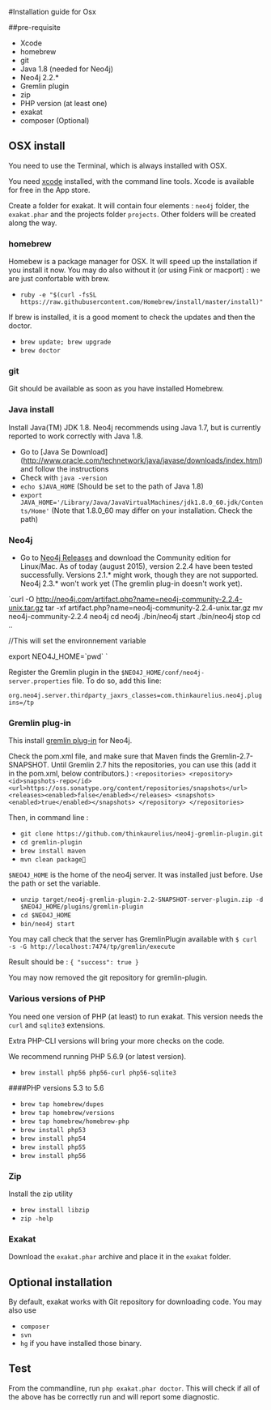 #Installation guide for Osx

##pre-requisite
* Xcode
* homebrew
* git
* Java 1.8 (needed for Neo4j)
* Neo4j 2.2.*
* Gremlin plugin
* zip
* PHP version (at least one)
* exakat
* composer (Optional)

## OSX install

You need to use the Terminal, which is always installed with OSX.

You need [xcode](https://developer.apple.com/xcode/) installed, with the command line tools. Xcode is available for free in the App store. 

Create a folder for exakat. It will contain four elements : `neo4j` folder, the `exakat.phar` and the projects folder `projects`. Other folders will be created along the way.

### homebrew
Homebew is a package manager for OSX. It will speed up the installation if you install it now. You may do also without it (or using Fink or macport) : we are just confortable with brew.

* `ruby -e "$(curl -fsSL https://raw.githubusercontent.com/Homebrew/install/master/install)"`

If brew is installed, it is a good moment to check the updates and then the doctor. 
* `brew update; brew upgrade`
* `brew doctor`

### git
Git should be available as soon as you have installed Homebrew.

### Java install
Install Java(TM) JDK 1.8. Neo4j recommends using Java 1.7, but is currently reported to work correctly with Java 1.8. 

* Go to [Java Se Download] (http://www.oracle.com/technetwork/java/javase/downloads/index.html) and follow the instructions
* Check with `java -version`
* `echo $JAVA_HOME` (Should be set to the path of Java 1.8)
* `export JAVA_HOME='/Library/Java/JavaVirtualMachines/jdk1.8.0_60.jdk/Contents/Home'` (Note that 1.8.0_60 may differ on your installation. Check the path)

### Neo4j

* Go to [Neo4j Releases](http://neo4j.com/download/other-releases/) and download the Community edition for Linux/Mac.
As of today (august 2015), version 2.2.4 have been tested successfully. Versions 2.1.\* might work, though they are not supported. Neo4j 2.3.\* won't work yet (The gremlin plug-in doesn't work yet). 

`curl -O http://neo4j.com/artifact.php?name=neo4j-community-2.2.4-unix.tar.gz 
tar -xf artifact.php\?name=neo4j-community-2.2.4-unix.tar.gz
mv neo4j-community-2.2.4 neo4j
cd neo4j
./bin/neo4j start
./bin/neo4j stop
cd ..

//This will set the environnement variable

export NEO4J_HOME=\`pwd\`
`

Register the Gremlin plugin in the `$NEO4J_HOME/conf/neo4j-server.properties` file. To do so, add this line:

`org.neo4j.server.thirdparty_jaxrs_classes=com.thinkaurelius.neo4j.plugins=/tp`

### Gremlin plug-in

This install [gremlin plug-in](https://github.com/thinkaurelius/neo4j-gremlin-plugin) for Neo4j.

Check the pom.xml file, and make sure that Maven finds the Gremlin-2.7-SNAPSHOT. Until Gremlin 2.7 hits the repositories, you can use this (add it in the pom.xml, below contributors.) : 
`
    <repositories>
       <repository>
         <id>snapshots-repo</id>
         <url>https://oss.sonatype.org/content/repositories/snapshots</url>
         <releases><enabled>false</enabled></releases>
         <snapshots><enabled>true</enabled></snapshots>
       </repository>
     </repositories>
  `
  
Then, in command line : 


* `git clone https://github.com/thinkaurelius/neo4j-gremlin-plugin.git`
* `cd gremlin-plugin`
* `brew install maven`
* `mvn clean package`

`$NEO4J_HOME`  is the home of the neo4j server. It was installed just before. Use the path or set the variable.

* `unzip target/neo4j-gremlin-plugin-2.2-SNAPSHOT-server-plugin.zip -d $NEO4J_HOME/plugins/gremlin-plugin`
* `cd $NEO4J_HOME`
* `bin/neo4j start`

You may call check that the server has GremlinPlugin available with 
`$ curl -s -G http://localhost:7474/tp/gremlin/execute`

Result should be : 
`{
    "success": true
}`

You may now removed the git repository for gremlin-plugin.

### Various versions of PHP
You need one version of PHP (at least) to run exakat. This version needs the `curl` and `sqlite3` extensions.  

Extra PHP-CLI versions will bring your more checks on the code. 

We recommend running PHP 5.6.9 (or latest version).

* `brew install php56 php56-curl php56-sqlite3`

####PHP versions 5.3 to 5.6

* `brew tap homebrew/dupes`
* `brew tap homebrew/versions`
* `brew tap homebrew/homebrew-php`
* `brew install php53`
* `brew install php54`
* `brew install php55`
* `brew install php56`


### Zip
Install the zip utility

* `brew install libzip`
* `zip -help`

### Exakat 
Download the `exakat.phar` archive and place it in the `exakat` folder.

## Optional installation

By default, exakat works with Git repository for downloading code. You may also use 
* `composer`
* `svn`
* `hg`
if you have installed those binary.

## Test

From the commandline, run `php exakat.phar doctor`.
This will check if all of the above has be correctly run and will report some diagnostic. 

